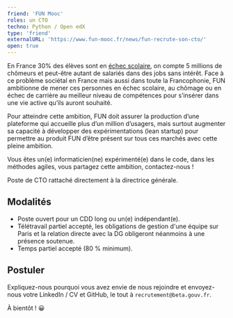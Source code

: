 ```yaml
---
friend: 'FUN Mooc'
roles: un CTO
techno: Python / Open edX
type: 'friend'
externalURL: 'https://www.fun-mooc.fr/news/fun-recrute-son-cto/'
open: true
---
```


En France 30% des élèves sont en [échec scolaire](https://www.insee.fr/fr/statistiques/1292995), on compte 5 millions de chômeurs et peut-être autant de salariés dans des jobs sans intérêt. Face à ce problème sociétal en France mais aussi dans toute la Francophonie, FUN ambitionne de mener ces personnes en échec scolaire, au chômage ou en échec de carrière au meilleur niveau de compétences pour s’insérer dans une vie active qu’ils auront souhaité.

<!--more-->

Pour atteindre cette ambition, FUN doit assurer la production d’une plateforme qui accueille plus d’un million d’usagers, mais surtout augmenter sa capacité à développer des expérimentations (lean startup) pour permettre au produit FUN d’être présent sur tous ces marchés avec cette pleine ambition.

Vous êtes un(e) informaticien(ne) expérimenté(e) dans le code, dans les méthodes agiles, vous partagez cette ambition, contactez-nous !

Poste de CTO rattaché directement à la directrice générale.

## Modalités

- Poste ouvert pour un CDD long ou un(e) indépendant(e).
- Télétravail partiel accepté, les obligations de gestion d'une équipe sur Paris et la relation directe avec la DG obligeront néanmoins à une présence soutenue.
- Temps partiel accepté (80 % minimum).

## Postuler

Expliquez-nous pourquoi vous avez envie de nous rejoindre et envoyez-nous votre LinkedIn / CV et GitHub, le tout à `recrutement@beta.gouv.fr`.

À bientôt ! 😀
